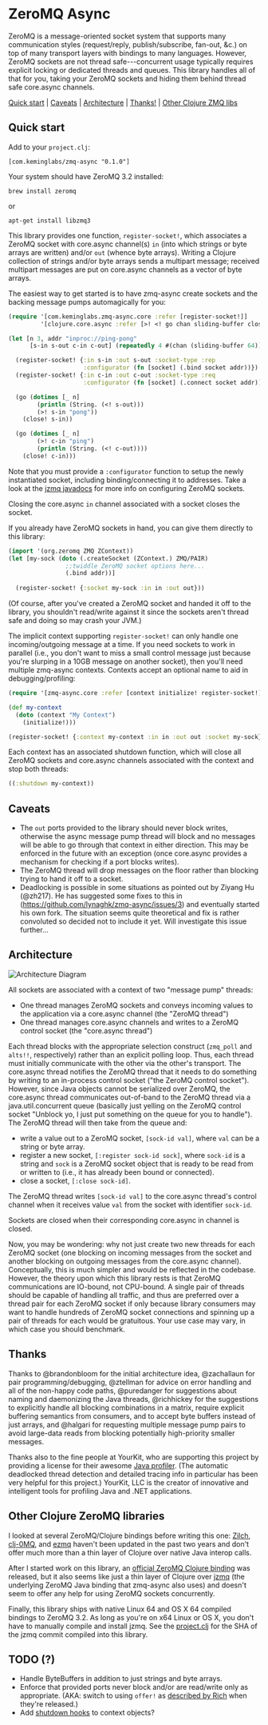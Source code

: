 # ZeroMQ Async

ZeroMQ is a message-oriented socket system that supports many communication styles (request/reply, publish/subscribe, fan-out, &c.) on top of many transport layers with bindings to many languages.
However, ZeroMQ sockets are not thread safe---concurrent usage typically requires explicit locking or dedicated threads and queues.
This library handles all of that for you, taking your ZeroMQ sockets and hiding them behind thread safe core.async channels.

[Quick start](#quick-start) | [Caveats](#caveats) | [Architecture](#architecture) | [Thanks!](#thanks) | [Other Clojure ZMQ libs](#other-clojure-zeromq-libraries)

## Quick start

Add to your `project.clj`:

    [com.keminglabs/zmq-async "0.1.0"]
    
Your system should have ZeroMQ 3.2 installed:

    brew install zeromq

or

    apt-get install libzmq3
    
This library provides one function, `register-socket!`, which associates a ZeroMQ socket with core.async channel(s) `in` (into which strings or byte arrays are written) and/or `out` (whence byte arrays).
Writing a Clojure collection of strings and/or byte arrays sends a multipart message; received multipart messages are put on core.async channels as a vector of byte arrays.

The easiest way to get started is to have zmq-async create sockets and the backing message pumps automagically for you:

```clojure
(require '[com.keminglabs.zmq-async.core :refer [register-socket!]]
         '[clojure.core.async :refer [>! <! go chan sliding-buffer close!]])

(let [n 3, addr "inproc://ping-pong"
      [s-in s-out c-in c-out] (repeatedly 4 #(chan (sliding-buffer 64)))]

  (register-socket! {:in s-in :out s-out :socket-type :rep
                     :configurator (fn [socket] (.bind socket addr))})
  (register-socket! {:in c-in :out c-out :socket-type :req
                     :configurator (fn [socket] (.connect socket addr))})

  (go (dotimes [_ n]
        (println (String. (<! s-out)))
        (>! s-in "pong"))
    (close! s-in))

  (go (dotimes [_ n]
        (>! c-in "ping")
        (println (String. (<! c-out))))
    (close! c-in)))
```

Note that you must provide a `:configurator` function to setup the newly instantiated socket, including binding/connecting it to addresses.
Take a look at the [jzmq javadocs](http://zeromq.github.io/jzmq/javadocs/) for more info on configuring ZeroMQ sockets.

Closing the core.async `in` channel associated with a socket closes the socket.

If you already have ZeroMQ sockets in hand, you can give them directly to this library:

```clojure
(import '(org.zeromq ZMQ ZContext))
(let [my-sock (doto (.createSocket (ZContext.) ZMQ/PAIR)
                ;;twiddle ZeroMQ socket options here...
                (.bind addr))]
  
  (register-socket! {:socket my-sock :in in :out out}))
```
(Of course, after you've created a ZeroMQ socket and handed it off to the library, you shouldn't read/write against it since the sockets aren't thread safe and doing so may crash your JVM.)

The implicit context supporting `register-socket!` can only handle one incoming/outgoing message at a time.
If you need sockets to work in parallel (i.e., you don't want to miss a small control message just because you're slurping in a 10GB message on another socket), then you'll need multiple zmq-async contexts.
Contexts accept an optional name to aid in debugging/profiling:

```clojure
(require '[zmq-async.core :refer [context initialize! register-socket!]])

(def my-context
  (doto (context "My Context")
    (initialize!)))

(register-socket! {:context my-context :in in :out out :socket my-sock})
```

Each context has an associated shutdown function, which will close all ZeroMQ sockets and core.async channels associated with the context and stop both threads:

```clojure
((:shutdown my-context))
```

## Caveats

+ The `out` ports provided to the library should never block writes, otherwise the async message pump thread will block and no messages will be able to go through that context in either direction.
  This may be enforced in the future with an exception (once core.async provides a mechanism for checking if a port blocks writes).
+ The ZeroMQ thread will drop messages on the floor rather than blocking trying to hand it off to a socket.
+ Deadlocking is possible in some situations as pointed out by Ziyang Hu (@zh217). He has suggested some fixes to this in (https://github.com/lynaghk/zmq-async/issues/3) and eventually started his own fork. The situation seems quite theoretical and fix is rather convoluted so decided not to include it yet. Will investigate this issue further...


## Architecture

![Architecture Diagram](architecture.png)

All sockets are associated with a context of two "message pump" threads:

+ One thread manages ZeroMQ sockets and conveys incoming values to the application via a core.async channel (the "ZeroMQ thread")
+ One thread manages core.async channels and writes to a ZeroMQ control socket (the "core.async thread")

Each thread blocks with the appropriate selection construct (`zmq_poll` and `alts!!`, respectively) rather than an explicit polling loop.
Thus, each thread must initially communicate with the other via the other's transport.
The core.async thread notifies the ZeroMQ thread that it needs to do something by writing to an in-process control socket ("the ZeroMQ control socket").
However, since Java objects cannot be serialized over ZeroMQ, the core.async thread communicates out-of-band to the ZeroMQ thread via a java.util.concurrent queue (basically just yelling on the ZeroMQ control socket "Unblock yo, I just put something on the queue for you to handle").
The ZeroMQ thread will then take from the queue and:

+ write a value out to a ZeroMQ socket, `[sock-id val]`, where `val` can be a string or byte array.
+ register a new socket, `[:register sock-id sock]`, where `sock-id` is a string and `sock` is a ZeroMQ socket object that is ready to be read from or written to (i.e., it has already been bound or connected).
+ close a socket, `[:close sock-id]`.

The ZeroMQ thread writes `[sock-id val]` to the core.async thread's control channel when it receives value `val` from the socket with identifier `sock-id`.

Sockets are closed when their corresponding core.async in channel is closed.

Now, you may be wondering: why not just create two new threads for each ZeroMQ socket (one blocking on incoming messages from the socket and another blocking on outgoing messages from the core.async channel).
Conceptually, this is much simpler and would be reflected in the codebase.
However, the theory upon which this library rests is that ZeroMQ communications are IO-bound, not CPU-bound.
A single pair of threads should be capable of handling all traffic, and thus are preferred over a thread pair for each ZeroMQ socket if only because library consumers may want to handle hundreds of ZeroMQ socket connections and spinning up a pair of threads for each would be gratuitous.
Your use case may vary, in which case you should benchmark.


## Thanks

Thanks to @brandonbloom for the initial architecture idea, @zachallaun for pair programming/debugging, @ztellman for advice on error handling and all of the non-happy code paths, @puredanger for suggestions about naming and daemonizing the Java threads, @richhickey for the suggestions to explicitly handle all blocking combinations in a matrix, require explicit buffering semantics from consumers, and to accept byte buffers instead of just arrays, and @halgari for requesting multiple message pump pairs to avoid large-data reads from blocking potentially high-priority smaller messages.

Thanks also to the fine people at YourKit, who are supporting this project by providing a license for their awesome [Java profiler](http://www.yourkit.com/java/profiler/index.jsp).
(The automatic deadlocked thread detection and detailed tracing info in particular has been very helpful for this project.)
YourKit, LLC is the creator of innovative and intelligent tools for profiling Java and .NET applications.


## Other Clojure ZeroMQ libraries

I looked at several ZeroMQ/Clojure bindings before writing this one: [Zilch](https://github.com/dysinger/zilch), [clj-0MQ](https://github.com/AndreasKostler/clj-0MQ), and [ezmq](https://github.com/tel/ezmq) haven't been updated in the past two years and don't offer much more than a thin layer of Clojure over native Java interop calls.

After I started work on this library, an [official ZeroMQ Clojure binding](https://github.com/zeromq/cljzmq) was released, but it also seems like just a thin layer of Clojure over [jzmq](https://github.com/zeromq/jzmq) (the underlying ZeroMQ Java binding that zmq-async also uses) and doesn't seem to offer any help for using ZeroMQ sockets concurrently.

Finally, this library ships with native Linux 64 and OS X 64 compiled bindings to ZeroMQ 3.2.
As long as you're on x64 Linux or OS X, you don't have to manually compile and install jzmq.
See the [project.clj](project.clj) for the SHA of the jzmq commit compiled into this library.


## TODO (?)

+ Handle ByteBuffers in addition to just strings and byte arrays.
+ Enforce that provided ports never block and/or are read/write only as appropriate. (AKA: switch to using `offer!` as [described by Rich](https://www.youtube.com/watch?v=4KqUvG8HPYo#t=3224) when they're released.)
+ Add [shutdown hooks](http://docs.oracle.com/javase/7/docs/api/java/lang/Runtime.html#addShutdownHook(java.lang.Thread)) to context objects?
